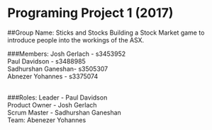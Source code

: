 # Programing Project 1 (2017)

##Group Name: Sticks and Stocks
Building a Stock Market game to introduce people into the workings of the ASX.

###Members:
Josh Gerlach - s3453952<br />
Paul Davidson - s3488985<br />
Sadhurshan Ganeshan- s3505307 <br />
Abnezer Yohannes - s3375074 <br />
<br />

###Roles:
Leader - Paul Davidson<br />
Product Owner - Josh Gerlach<br />
Scrum Master - Sadhurshan Ganeshan<br />
Team: Abenezer Yohannes <br />




